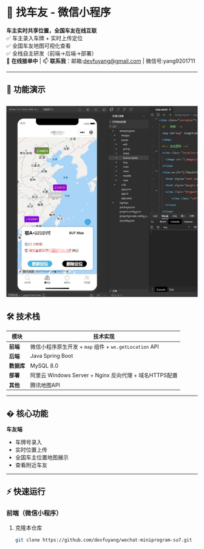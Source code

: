 # 🚗 找车友 - 微信小程序

**车主实时共享位置，全国车友在线互联**  
✅ 车主录入车牌 + 实时上传定位  
✅ 全国车友地图可视化查看  
✅ 全栈自主研发（前端→后端→部署）  
🔧 **在线接单中** | 📫 **联系我**：邮箱:devfuyang@gmail.com | 微信号:yang9201711

---

## 🌟 功能演示
![功能演示截图](/screenshots/5.jpg)
---

## 🛠️ 技术栈
| 模块         | 技术实现                                                                                     |
|--------------|-------------------------------------------------------------------------------------------|
| **前端**     | 微信小程序原生开发 + `map` 组件 + `wx.getLocation` API                                      |
| **后端**     | Java Spring Boot                                                                           |
| **数据库**   | MySQL 8.0                                                                                  |
| **部署**     | 阿里云 Windows Server + Nginx 反向代理 + 域名HTTPS配置                                      |
| **其他**     | 腾讯地图API                                                                                 |

---

## � 核心功能
  **车友端**
   - 车牌号录入 
   - 实时位置上传
   - 全国车主位置地图展示  
   - 查看附近车友
---

## ⚡ 快速运行
### 前端（微信小程序）
1. 克隆本仓库  
   ```bash
   git clone https://github.com/devfuyang/wechat-miniprogram-su7.git
